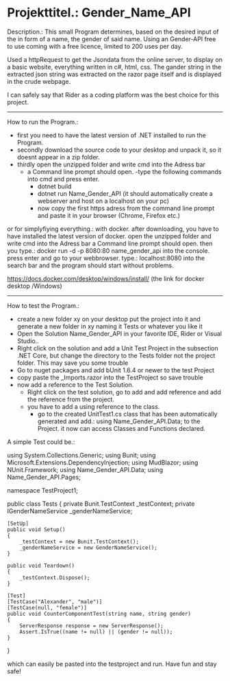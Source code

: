 # Projekttitel.: Gender_Name_API
Description.: This small Program determines, based on the desired input of the in form of a name, the gender of said name. Using an Gender-API free to use coming with a free licence, limited to 200 uses per day.

Used a httpRequest to get the Jsondata from the online server, to display on a basic website, everything written in c#, html, css. The gander string in the extracted json string was extracted on the razor page itself and is displayed in the crude webpage.

I can safely say that Rider as a coding platform was the best choice for this project.

----------------------------

How to run the Program.:
  - first you need to have the latest version of .NET installed to run the Program. 
  - secondly download the source code to your desktop and unpack it, so it doesnt appear in a zip folder. 
  - thirdly open the unzipped folder and write cmd into the Adress bar
    - a Command line prompt should open. 
      -type the following commands into cmd and press enter. 
        - dotnet build
        - dotnet run Name_Gender_API
          (it should automatically create a webserver and host on a localhost on your pc)
        - now copy the first https adress from the command line prompt and paste it in your browser (Chrome, Firefox etc.)
  
or for simplyfiying everything.: with docker.
  after downloading, you have to have installed the latest version of docker. 
  open the unzipped folder and write cmd into the Adress bar a Command line prompt should open. 
  then you type.: docker run -d -p 8080:80 name_gender_api
  into the console. press enter and go to your webbrowser. type.: localhost:8080 
  into the search bar and the program should start without problems. 
  
  https://docs.docker.com/desktop/windows/install/
  (the link for docker desktop /Windows)
  
----------------------------
  
 How to test the Program.:
  - create a new folder xy on your desktop put the project into it and generate a new folder in xy naming it Tests or whatever you like it
  - Open the Solution Name_Gender_API in your favorite IDE, Rider or Visual Studio..
  - Right click on the solution and add a Unit Test Project in the subsection .NET Core, but change the directory to the Tests folder not the project folder. This may save you some trouble
  - Go to nuget packages and add bUnit 1.6.4 or newer to the test Project
  - copy paste the _Imports.razor into the TestProject so save trouble 
  - now add a reference to the Test Solution.
    - Right click on the test solution, go to add and add reference and add the reference from the project. 
    - you have to add a using reference to the class.
      - go to the created UnitTest1.cs class that has been automatically generated and add.: using Name_Gender_API.Data; 
        to the Project. it now can access Classes and Functions declared.

  A simple Test could be.:
  
  using System.Collections.Generic;
  using Bunit;
  using Microsoft.Extensions.DependencyInjection;
  using MudBlazor;
  using NUnit.Framework;
  using Name_Gender_API.Data;
  using Name_Gender_API.Pages;


  namespace TestProject1;

  public class Tests 
  {
    private Bunit.TestContext _testContext;
    private IGenderNameService _genderNameService;
    

    [SetUp]
    public void Setup()
    {
        _testContext = new Bunit.TestContext();
        _genderNameService = new GenderNameService();
    }

    public void Teardown()
    {
        _testContext.Dispose();
    }

    [Test]
    [TestCase("Alexander", "male")]
    [TestCase(null, "female")]
    public void CounterComponentTest(string name, string gender)
    {
        ServerResponse response = new ServerResponse();
        Assert.IsTrue((name != null) || (gender != null));
    }
  }
  
  
  which can easily be pasted into the testproject and run.
  Have fun and stay safe!
  
  
